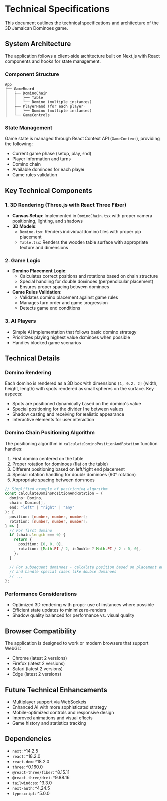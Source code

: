 # Technical Specifications

This document outlines the technical specifications and architecture of the 3D Jamaican Dominoes game.

## System Architecture

The application follows a client-side architecture built on Next.js with React components and hooks for state management.

### Component Structure

```
App
├── GameBoard
│   ├── DominoChain
│   │   ├── Table
│   │   └── Domino (multiple instances)
│   ├── PlayerHand (for each player)
│   │   └── Domino (multiple instances)
│   └── GameControls
```

### State Management

Game state is managed through React Context API (`GameContext`), providing the following:

- Current game phase (setup, play, end)
- Player information and turns
- Domino chain
- Available dominoes for each player
- Game rules validation

## Key Technical Components

### 1. 3D Rendering (Three.js with React Three Fiber)

- **Canvas Setup**: Implemented in `DominoChain.tsx` with proper camera positioning, lighting, and shadows
- **3D Models**:
  - `Domino.tsx`: Renders individual domino tiles with proper pip placement
  - `Table.tsx`: Renders the wooden table surface with appropriate texture and dimensions

### 2. Game Logic

- **Domino Placement Logic**:
  - Calculates correct positions and rotations based on chain structure
  - Special handling for double dominoes (perpendicular placement)
  - Ensures proper spacing between dominoes
- **Game Rules Validation**:
  - Validates domino placement against game rules
  - Manages turn order and game progression
  - Detects game end conditions

### 3. AI Players

- Simple AI implementation that follows basic domino strategy
- Prioritizes playing highest value dominoes when possible
- Handles blocked game scenarios

## Technical Details

### Domino Rendering

Each domino is rendered as a 3D box with dimensions `[1, 0.2, 2]` (width, height, length) with spots rendered as small spheres on the surface. Key aspects:

- Spots are positioned dynamically based on the domino's value
- Special positioning for the divider line between values
- Shadow casting and receiving for realistic appearance
- Interactive elements for user interaction

### Domino Chain Positioning Algorithm

The positioning algorithm in `calculateDominoPositionAndRotation` function handles:

1. First domino centered on the table
2. Proper rotation for dominoes (flat on the table)
3. Different positioning based on left/right end placement
4. Special rotation handling for double dominoes (90° rotation)
5. Appropriate spacing between dominoes

```typescript
// Simplified example of positioning algorithm
const calculateDominoPositionAndRotation = (
  domino: Domino,
  chain: Domino[],
  end: "left" | "right" | "any"
): {
  position: [number, number, number];
  rotation: [number, number, number];
} => {
  // For first domino
  if (chain.length === 0) {
    return {
      position: [0, 0, 0],
      rotation: [Math.PI / 2, isDouble ? Math.PI / 2 : 0, 0],
    };
  }

  // For subsequent dominoes - calculate position based on placement end
  // and handle special cases like double dominoes
  // ...
};
```

### Performance Considerations

- Optimized 3D rendering with proper use of instances where possible
- Efficient state updates to minimize re-renders
- Shadow quality balanced for performance vs. visual quality

## Browser Compatibility

The application is designed to work on modern browsers that support WebGL:

- Chrome (latest 2 versions)
- Firefox (latest 2 versions)
- Safari (latest 2 versions)
- Edge (latest 2 versions)

## Future Technical Enhancements

- Multiplayer support via WebSockets
- Enhanced AI with more sophisticated strategy
- Mobile-optimized controls and responsive design
- Improved animations and visual effects
- Game history and statistics tracking

## Dependencies

- `next`: ^14.2.5
- `react`: ^18.2.0
- `react-dom`: ^18.2.0
- `three`: ^0.160.0
- `@react-three/fiber`: ^8.15.11
- `@react-three/drei`: ^9.88.16
- `tailwindcss`: ^3.3.0
- `next-auth`: ^4.24.5
- `typescript`: ^5.0.0
